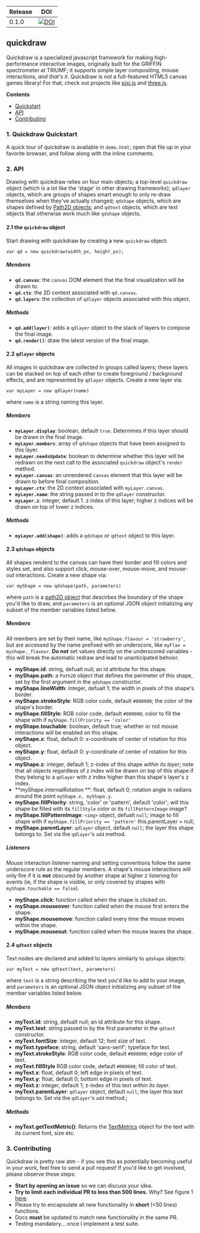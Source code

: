 Release | DOI
--------|----
0.1.0   | [![DOI](https://zenodo.org/badge/doi/10.5281/zenodo.51042.svg)](http://dx.doi.org/10.5281/zenodo.51042)

## quickdraw

Quickdraw is a specialized javascript framework for making high-performance interactive images, originally built for the GRIFFIN spectrometer at TRIUMF; it supports simple layer compositing, mouse interactions, *and that's it*. Quickdraw is *not* a full-featured HTML5 canvas games library! For that, check out projects like [pixi.js](http://www.pixijs.com/) and [three.js](http://threejs.org/).

**Contents**
 - [Quickstart](#1-quickdraw-quickstart)
 - [API](#2-api)
 - [Contributing](#3-contributing)

### 1. Quickdraw Quickstart

A quick tour of quickdraw is available in `demo.html`; open that file up in your favorite browser, and follow along with the inline comments.

### 2. API

Drawing with quickdraw relies on four main objects; a top-level `quickdraw` object (which is a lot like the 'stage' in other drawing frameworks); `qdlayer` objects, which are groups of shapes smart enough to only re-draw themselves when they've actually changed; `qdshape` objects, which are shapes defined by [Path2D objects](https://developer.mozilla.org/en-US/docs/Web/API/Path2D); and `qdtext` objects, which are text objects that otherwise work much like `qdshape` objects.

#### 2.1 the `quickdraw` object

Start drawing with quickdraw by creating a new `quickdraw` object:

```
var qd = new quickdraw(width_px, height_px);
```

##### Members

 - **`qd.canvas`**: the `canvas` DOM element that the final visualization will be drawn to.
 - **`qd.ctx`**: the 2D context associated with `qd.canvas`.
 - **`qd.layers`**: the collection of `qdlayer` objects associated with this object.

##### Methods

 - **`qd.add(layer)`**: adds a `qdlayer` object to the stack of layers to compose the final image.
 - **`qd.render()`**: draw the latest version of the final image.

#### 2.2 `qdlayer` objects

All images in quickdraw are collected in groups called layers; these layers can be stacked on top of each other to create foreground / background effects, and are represented by `qdlayer` objects. Create a new layer via:

```
var myLayer = new qdlayer(name)
```

where `name` is a string naming this layer.

##### Members

 - **`myLayer.display`**: boolean, default `true`. Determines if this layer should be drawn in the final image.
 - **`myLayer.members`**: array of `qdshape` objects that have been assigned to this layer.
 - **`myLayer.needsUpdate`**: boolean to determine whether this layer will be redrawn on the next call to the associated `quickdraw` object's `render` method.
 - **`myLayer.canvas`**: an unrendered `canvas` element that this layer will be drawn to before final composition.
 - **`myLayer.ctx`**: the 2D context associated with `myLayer.canvas`.
 - **`myLayer.name`**: the string passed in to the `qdlayer` constructor.
 - **`myLayer.z`**: integer, default 1. z index of this layer; higher z indices will be drawn on top of lower z indices.

##### Methods

 - **`myLayer.add(shape)`**: adds a `qdshape` or `qdtext` object to this layer.

#### 2.3 `qdshape` objects

All shapes renderd to the canvas can have their border and fill colors and styles set, and also support click, mouse-over, mouse-move, and mouse-out interactions. Create a new shape via:

```
var myShape = new qdshape(path, parameters)
```

where `path` is a [path2D object](https://developer.mozilla.org/en-US/docs/Web/API/Path2D) that descirbes the boundary of the shape you'd like to draw, and `parameters` is an optional JSON object initializing any subset of the member variables listed below.

##### Members

All members are set by their name, like `myShape.flavour = 'strawberry'`, but are accessed by the name prefixed with an underscore, like `myFlav = myshape._flavour`. **Do not** set values directly on the underscored variables - this will break the automatic redraw and lead to unanticipated behvior.

 - **myShape.id**: string, defualt null; an id attribute for this shape.
 - **myShape.path**: a `Path2D` object that defines the perimeter of this shape, set by the first argument in the `qdshape` constructor.
 - **myShape.lineWidth**: integer, defualt 1; the width in pixels of this shape's border.
 - **myShape.strokeStyle**: RGB color code, default `#000000`; the color of the shape's border.
 - **myShape.fillStyle**: RGB color code, default `#000000`; color to fill the shape with if `myShape.fillPriority == 'color'`
 - **myShape.touchable**: boolean, default true; whether or not mouse interactions will be enabled on this shape.
 - **myShape.x**: float, default 0: x-coordinate of center of rotation for this object.
 - **myShape.y**: float, default 0: y-coordinate of center of rotation for this object.
 - **myShape.z**: integer, default 1; z-index of this shape *within its layer*; note that all objects regardless of z index will be drawn on top of this shape if they belong to a `qdlayer` with z index higher than this shape's layer's z index.
 - **myShape.internalRotation **: float, default 0; rotation angle in radians around the point `myShape.x, myShape.y`.
 - **myShape.fillPriority**: string, 'color' or 'pattern', default 'color'; will this shape be filled with its `fillStyle` color or its `fillPatternImage` image?
 - **myShape.fillPatternImage**: `<img>` object, defualt `null`; image to fill shape with if `myShape.fillPriority == 'pattern'`
    this.parentLayer = null;
 - **myShape.parentLayer**: `qdlayer` object, default `null`; the layer this shape belongs to. Set via the `qdlayer`'s `add` method.

##### Listeners

Mouse interaction listener naming and setting conventions follow the same underscore rule as the regular members. A shape's mouse interactions will only fire if it is **not** obscured by another shape at higher z listening for events (ie, if the shape is visible, or only covered by shapes with `myShape.touchable == false`).

 - **myShape.click**: function called when the shape is clicked on.
 - **myShape.mouseover**: function called when the mouse first enters the shape.
 - **myShape.mousemove**: function called every time the mouse moves within the shape.
 - **myShape.mouseout**: function called when the mouse leaves the shape.

#### 2.4 `qdtext` objects

Text nodes are declared and added to layers similarly to `qdshape` objects:

```
var myText = new qdtext(text, parameters)
```

where `text` is a string describing the text you'd like to add to your image, and `parameters` is an optional JSON object initializing any subset of the member variables listed below.

##### Members

 - **myText.id**: string, defualt null; an id attribute for this shape.
 - **myText.text**: string passed in by the first parameter in the `qdtext` constructor.
 - **myText.fontSize**: integer, default 12; font size of text.
 - **myText.typeface**: string, default 'sans-serif'; typeface for text.
 - **myText.strokeStyle**: RGB color code, default `#000000`; edge color of text.
 - **myText.fillStyle** RGB color code, default `#000000`; fill color of text.
 - **myText.x**: float, default 0; left edge in pixels of text.
 - **myText.y**: float, default 0; bottom edge in pixels of text.
 - **myText.z**: integer, default 1; z-index of this text *within its layer*.
 - **myText.parentLayer**: `qdlayer` object, default `null`; the layer this text belongs to. Set via the `qdlayer`'s `add` method.;

##### Methods

 - **myText.getTextMetric()**: Returns the [TextMetrics](https://developer.mozilla.org/en-US/docs/Web/API/TextMetrics) object for the text with its current font, size etc.

### 3. Contributing

Quickdraw is pretty raw atm - if you see this as potentially becoming useful in your work, feel free to send a pull request! If you'd like to get involved, please observe these steps:

 - **Start by opening an issue** so we can discuss your idea.
 - **Try to limit each individual PR to less than 500 lines.** Why? See figure 1 [here](https://smartbear.com/SmartBear/media/pdfs/11_Best_Practices_for_Peer_Code_Review.pdf).
 - Please try to encapsulate all new functionality in **short** (<50 lines) functions.
 - Docs **must** be updated to match new functionality in the same PR.
 - Testing mandatory... once I implement a test suite. 
